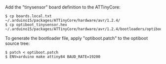 Add the "tinysensor" board definition to the ATTinyCore:

```
$ cp boards.local.txt ~/.arduino15/packages/ATTinyCore/hardware/avr/1.2.4/
$ cp optiboot_tinysensor.hex ~/.arduino15/packages/ATTinyCore/hardware/avr/1.2.4/bootloaders/optiboot/
```

To generate the bootloader file, apply "optiboot.patch" to the optiboot 
source tree:

```
$ patch < optiboot.patch
$ ENV=arduino make attiny84 BAUD_RATE=19200
```
